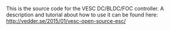 This is the source code for the VESC DC/BLDC/FOC controller. A description and tutorial about how to use it can be found here: http://vedder.se/2015/01/vesc-open-source-esc/
